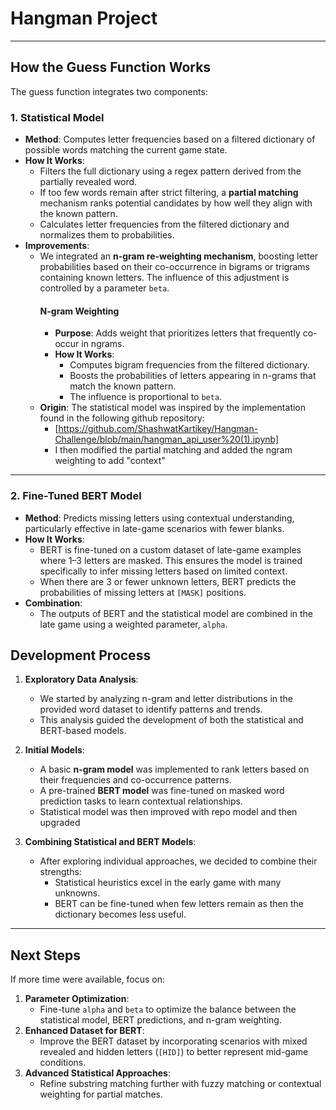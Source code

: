 # Hangman Project
---

## How the Guess Function Works

The guess function integrates two components:

### 1. Statistical Model
- **Method**: Computes letter frequencies based on a filtered dictionary of possible words matching the current game state.
- **How It Works**:
  - Filters the full dictionary using a regex pattern derived from the partially revealed word.
  - If too few words remain after strict filtering, a **partial matching** mechanism ranks potential candidates by how well they align with the known pattern.
  - Calculates letter frequencies from the filtered dictionary and normalizes them to probabilities.
- **Improvements**:
  - We integrated an **n-gram re-weighting mechanism**, boosting letter probabilities based on their co-occurrence in bigrams or trigrams containing known letters. The influence of this adjustment is controlled by a parameter `beta`.
    #### N-gram Weighting
    - **Purpose**: Adds weight that prioritizes letters that frequently co-occur in ngrams.
    - **How It Works**:
      - Computes bigram frequencies from the filtered dictionary.
      - Boosts the probabilities of letters appearing in n-grams that match the known pattern.
      - The influence is proportional to `beta`.
  - **Origin**: The statistical model was inspired by the implementation found in the following github repository:
    - [https://github.com/ShashwatKartikey/Hangman-Challenge/blob/main/hangman_api_user%20(1).ipynb]
    - I then modified the partial matching and added the ngram weighting to add "context"

---

### 2. Fine-Tuned BERT Model
- **Method**: Predicts missing letters using contextual understanding, particularly effective in late-game scenarios with fewer blanks.
- **How It Works**:
  - BERT is fine-tuned on a custom dataset of late-game examples where 1–3 letters are masked. This ensures the model is trained specifically to infer missing letters based on limited context.
  - When there are 3 or fewer unknown letters, BERT predicts the probabilities of missing letters at `[MASK]` positions.
- **Combination**:
  - The outputs of BERT and the statistical model are combined in the late game using a weighted parameter, `alpha`.



## Development Process

1. **Exploratory Data Analysis**:
   - We started by analyzing n-gram and letter distributions in the provided word dataset to identify patterns and trends.
   - This analysis guided the development of both the statistical and BERT-based models.

2. **Initial Models**:
   - A basic **n-gram model** was implemented to rank letters based on their frequencies and co-occurrence patterns.
   - A pre-trained **BERT model** was fine-tuned on masked word prediction tasks to learn contextual relationships.
   - Statistical model was then improved with repo model and then upgraded

3. **Combining Statistical and BERT Models**:
   - After exploring individual approaches, we decided to combine their strengths:
     - Statistical heuristics excel in the early game with many unknowns.
     - BERT can be fine-tuned when few letters remain as then the dictionary becomes less useful.

---

## Next Steps
If more time were available, focus on:

1. **Parameter Optimization**:
   - Fine-tune `alpha` and `beta` to optimize the balance between the statistical model, BERT predictions, and n-gram weighting.
2. **Enhanced Dataset for BERT**:
   - Improve the BERT dataset by incorporating scenarios with mixed revealed and hidden letters (`[HID]`) to better represent mid-game conditions.
3. **Advanced Statistical Approaches**:
   - Refine substring matching further with fuzzy matching or contextual weighting for partial matches.
